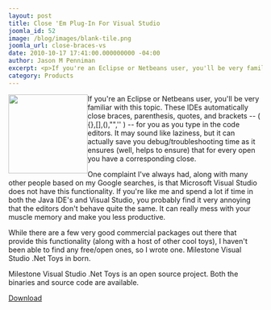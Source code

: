 ```yaml
---
layout: post
title: Close 'Em Plug-In For Visual Studio
joomla_id: 52
image: /blog/images/blank-tile.png
joomla_url: close-braces-vs
date: 2010-10-17 17:41:00.000000000 -04:00
author: Jason M Penniman
excerpt: <p>If you're an Eclipse or Netbeans user, you'll be very familiar with this topic.  These IDEs automatically close braces, parenthesis, quotes, and brackets -- ( {},[],(),"",'' ) -- for you as you type in the code editors.  It may sound like laziness, but it can actually save you debug/troubleshooting time as it ensures (well, helps to ensure) that for every open you have a corresponding close. </p>
category: Products
---
```

<p><img src="/blog/images/closebrace.png" border="0" width="157" height="157" style="float: left;" />If you're an Eclipse or Netbeans user, you'll be very familiar with this topic.  These IDEs automatically close braces, parenthesis, quotes, and brackets -- ( {},[],(),"",'' ) -- for you as you type in the code editors.  It may sound like laziness, but it can actually save you debug/troubleshooting time as it ensures (well, helps to ensure) that for every open you have a corresponding close. </p>

<p>One complaint I've always had, along with many other people based on my Google searches, is that Microsoft Visual Studio does not have this functionality.  If you're like me and spend a lot if time in both the Java IDE's and Visual Studio, you probably find it very annoying that the editors don't behave quite the same.  It can really mess with your muscle memory and make you less productive.</p>
<p>While there are a few very good commercial packages out there that provide this functionality (along with a host of other cool toys), I haven't been able to find any free/open ones, so I wrote one.  Milestone Visual Studio .Net Toys in born.</p>
<p> Milestone Visual Studio .Net Toys is an open source project.  Both the binaries and source code are available.</p>
<p><a class="button" href="download/close-em">Download</a></p>
